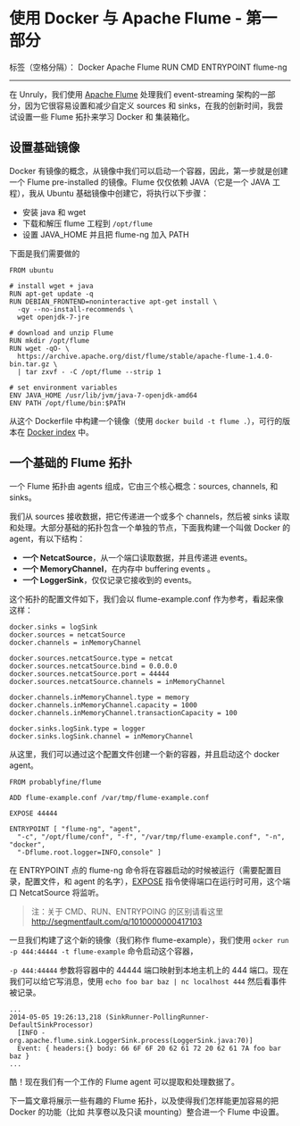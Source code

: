 # 使用 Docker 与 Apache Flume - 第一部分

标签（空格分隔）： Docker Apache Flume RUN CMD  ENTRYPOINT flume-ng

---

在 Unruly，我们使用 [Apache Flume][1] 处理我们 event-streaming 架构的一部分，因为它很容易设置和减少自定义 sources 和 sinks，在我的创新时间，我尝试设置一些 Flume 拓扑来学习 Docker 和 集装箱化。

## 设置基础镜像

Docker 有镜像的概念，从镜像中我们可以启动一个容器，因此，第一步就是创建一个 Flume pre-installed 的镜像。Flume 仅仅依赖 JAVA（它是一个 JAVA 工程），我从 Ubuntu 基础镜像中创建它，将执行以下步骤：

 - 安装 java 和 wget 
 - 下载和解压 flume 工程到 `/opt/flume`
 - 设置 JAVA_HOME 并且把 flume-ng 加入 PATH

下面是我们需要做的

```
FROM ubuntu

# install wget + java
RUN apt-get update -q
RUN DEBIAN_FRONTEND=noninteractive apt-get install \
  -qy --no-install-recommends \
  wget openjdk-7-jre

# download and unzip Flume
RUN mkdir /opt/flume
RUN wget -qO- \
  https://archive.apache.org/dist/flume/stable/apache-flume-1.4.0-bin.tar.gz \
  | tar zxvf - -C /opt/flume --strip 1

# set environment variables
ENV JAVA_HOME /usr/lib/jvm/java-7-openjdk-amd64
ENV PATH /opt/flume/bin:$PATH
```

从这个 Dockerfile 中构建一个镜像（使用 `docker build -t flume .`），可行的版本在 [Docker index][2] 中。

## 一个基础的 Flume 拓扑

一个 Flume 拓扑由 agents 组成，它由三个核心概念：sources, channels, 和 sinks。

我们从 sources 接收数据，把它传递进一个或多个 channels，然后被 sinks 读取和处理。大部分基础的拓扑包含一个单独的节点，下面我构建一个叫做 Docker 的 agent，有以下结构：

 - **一个 NetcatSource**，从一个端口读取数据，并且传递进 events。
 - **一个 MemoryChannel**，在内存中 buffering events 。
 - **一个 LoggerSink**，仅仅记录它接收到的 events。

这个拓扑的配置文件如下，我们会以 flume-example.conf  作为参考，看起来像这样：

```
docker.sinks = logSink
docker.sources = netcatSource
docker.channels = inMemoryChannel

docker.sources.netcatSource.type = netcat
docker.sources.netcatSource.bind = 0.0.0.0
docker.sources.netcatSource.port = 44444
docker.sources.netcatSource.channels = inMemoryChannel

docker.channels.inMemoryChannel.type = memory
docker.channels.inMemoryChannel.capacity = 1000
docker.channels.inMemoryChannel.transactionCapacity = 100

docker.sinks.logSink.type = logger
docker.sinks.logSink.channel = inMemoryChannel
```

从这里，我们可以通过这个配置文件创建一个新的容器，并且启动这个 docker agent。

```
FROM probablyfine/flume

ADD flume-example.conf /var/tmp/flume-example.conf

EXPOSE 44444

ENTRYPOINT [ "flume-ng", "agent",
  "-c", "/opt/flume/conf", "-f", "/var/tmp/flume-example.conf", "-n", "docker",
  "-Dflume.root.logger=INFO,console" ]
```

在 ENTRYPOINT 点的 flume-ng 命令将在容器启动的时候被运行（需要配置目录，配置文件，和 agent 的名字），[EXPOSE][3] 指令使得端口在运行时可用，这个端口 NetcatSource 将监听。

> 注：关于 CMD、RUN、ENTRYPOING 的区别请看这里 http://segmentfault.com/q/1010000000417103

一旦我们构建了这个新的镜像（我们称作 flume-example），我们使用 `ocker run -p 444:44444 -t flume-example` 命令启动这个容器，

`-p 444:44444` 参数将容器中的 44444 端口映射到本地主机上的 444 端口。现在我们可以给它写消息，使用 `echo foo bar baz | nc localhost 444` 然后看事件被记录。

```
...
2014-05-05 19:26:13,218 (SinkRunner-PollingRunner-DefaultSinkProcessor)
  [INFO - org.apache.flume.sink.LoggerSink.process(LoggerSink.java:70)]
  Event: { headers:{} body: 66 6F 6F 20 62 61 72 20 62 61 7A foo bar baz }
...
```

酷！现在我们有一个工作的 Flume agent 可以提取和处理数据了。

下一篇文章将展示一些有趣的 Flume 拓扑，以及使得我们怎样能更加容易的把 Docker 的功能（比如 共享卷以及只读 mounting）整合进一个 Flume 中设置。

 


  [1]: https://flume.apache.org/
  [2]: https://index.docker.io/u/probablyfine/flume/
  [3]: http://docs.docker.io/reference/builder/#expose